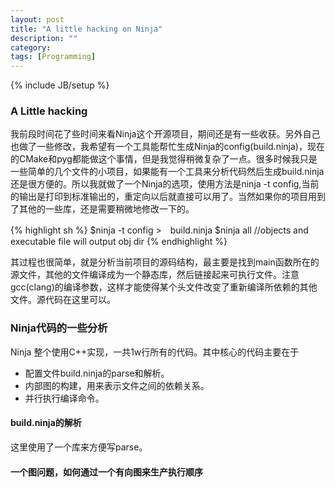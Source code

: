 ```yaml
---
layout: post
title: "A little hacking on Ninja"
description: ""
category: 
tags: [Programming]
---
```

{% include JB/setup %}


### A Little hacking
我前段时间花了些时间来看Ninja这个开源项目，期间还是有一些收获。另外自己也做了一些修改，我希望有一个工具能帮忙生成Ninja的config(build.ninja)，现在的CMake和pyg都能做这个事情，但是我觉得稍微复杂了一点。很多时候我只是一些简单的几个文件的小项目，如果能有一个工具来分析代码然后生成build.ninja还是很方便的。所以我就做了一个Ninja的选项，使用方法是ninja -t config,当前的输出是打印到标准输出的，重定向以后就直接可以用了。当然如果你的项目用到了其他的一些库，还是需要稍微地修改一下的。

{% highlight sh %}
$ninja -t config >　build.ninja 
$ninja all  //objects and executable file will output obj dir
{% endhighlight %}

其过程也很简单，就是分析当前项目的源码结构，最主要是找到main函数所在的源文件，其他的文件编译成为一个静态库，然后链接起来可执行文件。注意gcc(clang)的编译参数，这样才能使得某个头文件改变了重新编译所依赖的其他文件。源代码在这里可以。

###  Ninja代码的一些分析

Ninja 整个使用C++实现，一共1w行所有的代码。其中核心的代码主要在于

- 配置文件build.ninja的parse和解析。
- 内部图的构建，用来表示文件之间的依赖关系。
- 并行执行编译命令。

#### build.ninja的解析
 这里使用了一个库来方便写parse。
 
 
#### 一个图问题，如何通过一个有向图来生产执行顺序




